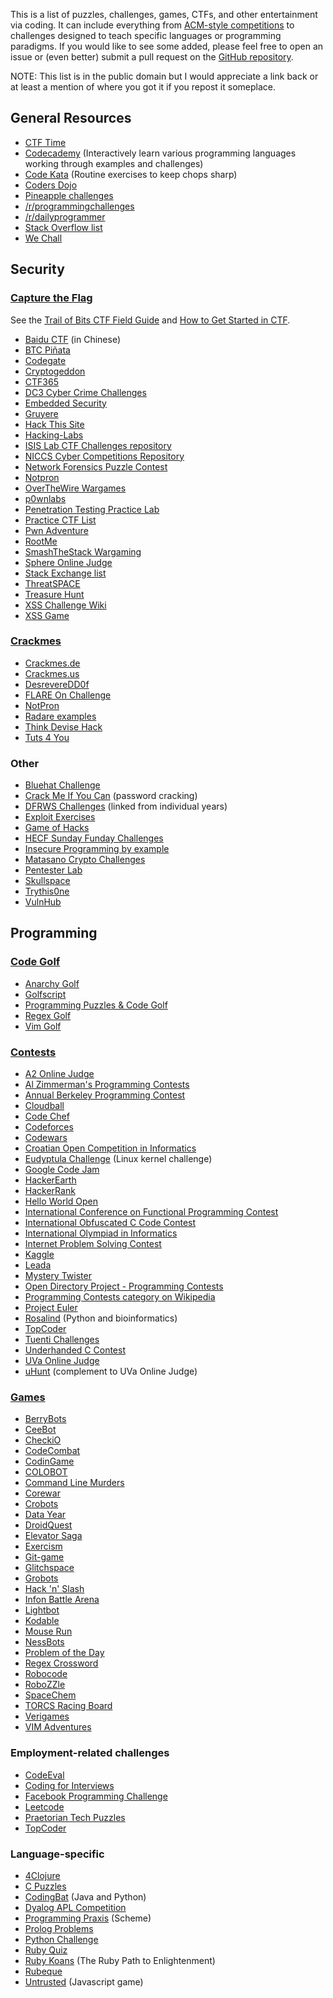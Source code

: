 This is a list of puzzles, challenges, games, CTFs, and other
entertainment via coding. It can include everything from [ACM-style
competitions](http://en.wikipedia.org/wiki/ACM_International_Collegiate_Programming_Contest)
to challenges designed to teach specific languages or programming
paradigms. If you would like to see some added, please feel free to open
an issue or (even better) submit a pull request on the [GitHub
repository](https://github.com/technoskald/coding-entertainment).

NOTE: This list is in the public domain but I would appreciate a link
back or at least a mention of where you got it if you repost it
someplace.

General Resources
-----------------

-   [CTF Time](http://ctftime.org/event/list/)
-   [Codecademy](http://codecademy.com) (Interactively learn various
    programming languages working through examples and challenges)
-   [Code Kata](http://codekata.com) (Routine exercises to keep chops
    sharp)
-   [Coders Dojo](http://www.codersdojo.org)
-   [Pineapple
    challenges](http://pineapple.io/resources/tagged/challenges)
-   [/r/programmingchallenges](http://www.reddit.com/r/programmingchallenges)
-   [/r/dailyprogrammer](http://www.reddit.com/r/dailyprogrammer)
-   [Stack Overflow
    list](http://web.archive.org/web/20131005164353/http://stackoverflow.com/questions/24692/where-can-you-find-fun-educational-programming-challenges)
-   [We Chall](http://www.wechall.net)

Security
--------

### [Capture the Flag](http://en.wikipedia.org/wiki/Capture_the_flag#Computer_security)

See the [Trail of Bits CTF Field
Guide](https://trailofbits.github.io/ctf/) and [How to Get Started in
CTF](http://www.endgame.com/blog/how-to-get-started-in-ctf.html).

-   [Baidu CTF](http://bctf.cn) (in Chinese)
-   [BTC Piñata](http://ownme.ipredator.se/)
-   [Codegate](http://codegate.grayhash.com)
-   [Cryptogeddon](http://cryptogeddon.com)
-   [CTF365](http://ctf365.com)
-   [DC3 Cyber Crime Challenges](http://www.dc3.mil/challenge/)
-   [Embedded Security](https://microcorruption.com)
-   [Gruyere](http://google-gruyere.appspot.com)
-   [Hack This Site](http://www.hackthissite.org)
-   [Hacking-Labs](https://www.hacking-lab.com/index.html)
-   [ISIS Lab CTF Challenges
    repository](https://github.com/isislab/CTF-Challenges)
-   [NICCS Cyber Competitions
    Repository](http://niccs.us-cert.gov/education/cyber-competitions-repository)
-   [Network Forensics Puzzle Contest](http://forensicscontest.com/)
-   [Notpron](http://notpron.org/notpron/)
-   [OverTheWire Wargames](http://www.overthewire.org/wargames/)
-   [p0wnlabs](http://p0wnlabs.com)
-   [Penetration Testing Practice
    Lab](http://www.amanhardikar.com/mindmaps/Practice.html)
-   [Practice CTF List](http://captf.com/practice-ctf/)
-   [Pwn Adventure](http://pwnadventure.com)
-   [RootMe](http://www.root-me.org/en/Challenges/)
-   [SmashTheStack Wargaming](http://smashthestack.org)
-   [Sphere Online Judge](http://www.spoj.com/problems/classical/)
-   [Stack Exchange
    list](http://security.stackexchange.com/questions/3592/what-hacking-competitions-challenges-exist)
-   [ThreatSPACE](http://threatspace.net)
-   [Treasure Hunt](http://treasure.pwnies.dk)
-   [XSS Challenge
    Wiki](https://github.com/cure53/xss-challenge-wiki/wiki)
-   [XSS Game](https://xss-game.appspot.com)

### [Crackmes](http://en.wikipedia.org/wiki/Crackme)

-   [Crackmes.de](http://www.crackmes.de)
-   [Crackmes.us](http://www.crackmes.us)
-   [DesrevereDD0f](http://f0dder.reteam.org/crackmes.htm)
-   [FLARE On Challenge](http://flare-on.com)
-   [NotPron](http://notpron.org/notpron/)
-   [Radare
    examples](http://radare.nopcode.org/wiki/index.php?n=Examples.Crackme)
-   [Think Devise Hack](http://tdhack.com)
-   [Tuts 4 You](https://tuts4you.com/download.php?list.61)

### Other

-   [Bluehat
    Challenge](http://blogs.technet.com/b/srd/archive/2013/07/31/the-bluehat-challenge.aspx)
-   [Crack Me If You Can](http://contest.korelogic.com) (password
    cracking)
-   [DFRWS Challenges](http://www.dfrws.org/archives.shtml) (linked from
    individual years)
-   [Exploit Exercises](http://exploit-exercises.com)
-   [Game of Hacks](http://www.gameofhacks.com)
-   [HECF Sunday Funday
    Challenges](http://hackingexposedcomputerforensicsblog.blogspot.com/search/label/sunday%20funday)
-   [Insecure Programming by
    example](http://community.coresecurity.com/~gera/InsecureProgramming/)
-   [Matasano Crypto Challenges](http://cryptopals.com)
-   [Pentester Lab](http://www.pentesterlab.com/exercises/)
-   [Skullspace](http://www.skullspace.net/2011/01-level/secretchallenge.php)
-   [Trythis0ne](http://www.trythis0ne.com)
-   [VulnHub](http://vulnhub.com)

Programming
-----------

### [Code Golf](http://en.wikipedia.org/wiki/Code_golf)

-   [Anarchy Golf](http://golf.shinh.org)
-   [Golfscript](http://www.golfscript.com)
-   [Programming Puzzles & Code Golf](http://codegolf.stackexchange.com)
-   [Regex Golf](http://regex.alf.nu)
-   [Vim Golf](http://vimgolf.com)

### [Contests](http://en.wikipedia.org/wiki/Competitive_programming)

-   [A2 Online Judge](http://www.ahmed-aly.com)
-   [Al Zimmerman's Programming Contests](http://www.azspcs.net)
-   [Annual Berkeley Programming
    Contest](http://www.cs.berkeley.edu/~hilfingr/programming-contest/index.html)
-   [Cloudball](http://www.cloudball.se)
-   [Code Chef](http://www.codechef.com)
-   [Codeforces](http://codeforces.com)
-   [Codewars](http://www.codewars.com)
-   [Croatian Open Competition in Informatics](http://hsin.hr/coci/)
-   [Eudyptula Challenge](http://eudyptula-challenge.org) (Linux kernel
    challenge)
-   [Google Code Jam](https://code.google.com/codejam/contests.html)
-   [HackerEarth](https://www.hackerearth.com)
-   [HackerRank](https://www.hackerrank.com)
-   [Hello World Open](https://helloworldopen.com)
-   [International Conference on Functional Programming
    Contest](http://icfpc2013.cloudapp.net)
-   [International Obfuscated C Code Contest](http://ioccc.org)
-   [International Olympiad in
    Informatics](http://www.ioinformatics.org)
-   [Internet Problem Solving Contest](http://ipsc.ksp.sk)
-   [Kaggle](http://www.kaggle.com/competitions)
-   [Leada](http://www.teamleada.com/projects)
-   [Mystery Twister](https://www.mysterytwisterc3.org/en/)
-   [Open Directory Project - Programming
    Contests](http://www.dmoz.org/Computers/Programming/Contests/)
-   [Programming Contests category on
    Wikipedia](http://en.wikipedia.org/wiki/Category:Programming_contests)
-   [Project Euler](http://projecteuler.net)
-   [Rosalind](http://rosalind.info/problems/locations/) (Python and
    bioinformatics)
-   [TopCoder](http://community.topcoder.com/tc)
-   [Tuenti Challenges](https://contest.tuenti.net/Challenges)
-   [Underhanded C Contest](http://underhanded.xcott.com)
-   [UVa Online Judge](http://uva.onlinejudge.org)
-   [uHunt](http://uhunt.felix-halim.net/id/339) (complement to UVa
    Online Judge)

### [Games](http://programminggames.org)

-   [BerryBots](http://playberrybots.com)
-   [CeeBot](http://www.ceebot.com/ceebot/index-e.php)
-   [CheckiO](http://www.checkio.org)
-   [CodeCombat](http://codecombat.com)
-   [CodinGame](http://www.codingame.com)
-   [COLOBOT](http://www.ceebot.com/colobot/game-e.php)
-   [Command Line Murders](https://github.com/veltman/clmystery)
-   [Corewar](http://corewar.co.uk)
-   [Crobots](https://github.com/tpoindex/crobots/)
-   [Data Year](https://www.teamleada.com/data-year)
-   [DroidQuest](http://www.droidquest.com)
-   [Elevator Saga](http://play.elevatorsaga.com)
-   [Exercism](http://exercism.io)
-   [Git-game](https://github.com/hgarc014/git-game)
-   [Glitchspace](https://indiegamestand.com/store/796/glitchspace/)
-   [Grobots](http://grobots.sourceforge.net)
-   [Hack 'n' Slash](http://www.hacknslashthegame.com)
-   [Infon Battle Arena](http://infon.dividuum.de)
-   [Lightbot](http://light-bot.com)
-   [Kodable](http://www.kodable.com)
-   [Mouse Run](http://mouse-run.appspot.com)
-   [NessBots](http://www.nessbots.com)
-   [Problem of the Day](http://www.problemotd.com)
-   [Regex Crossword](http://regexcrossword.com)
-   [Robocode](http://robocode.sourceforge.net)
-   [RoboZZle](http://www.robozzle.com)
-   [SpaceChem](http://www.spacechemthegame.com)
-   [TORCS Racing Board](http://www.berniw.org/trb/)
-   [Verigames](http://www.verigames.com)
-   [VIM Adventures](http://vim-adventures.com)

### Employment-related challenges

-   [CodeEval](https://www.codeeval.com)
-   [Coding for Interviews](http://codingforinterviews.com)
-   [Facebook Programming
    Challenge](https://facebook.interviewstreet.com/recruit/challenges)
-   [Leetcode](http://leetcode.com)
-   [Praetorian Tech Puzzles](http://www.praetorian.com/challenges/)
-   [TopCoder](https://www.topcoder.com)

### Language-specific

-   [4Clojure](http://www.4clojure.com)
-   [C Puzzles](http://www.gowrikumar.com/c/)
-   [CodingBat](http://codingbat.com) (Java and Python)
-   [Dyalog APL Competition](http://www.dyalogaplcompetition.com)
-   [Programming Praxis](http://programmingpraxis.com) (Scheme)
-   [Prolog
    Problems](https://sites.google.com/site/prologsite/prolog-problems)
-   [Python Challenge](http://www.pythonchallenge.com)
-   [Ruby Quiz](http://rubyquiz.com)
-   [Ruby Koans](http://rubykoans.com) (The Ruby Path to Enlightenment)
-   [Rubeque](http://www.rubeque.com)
-   [Untrusted](http://alex.nisnevich.com/untrusted/) (Javascript game)
